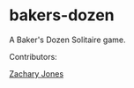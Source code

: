 # bakers-dozen

A Baker's Dozen Solitaire game. 

Contributors:

[Zachary Jones](https://github.com/zacharytamas)
